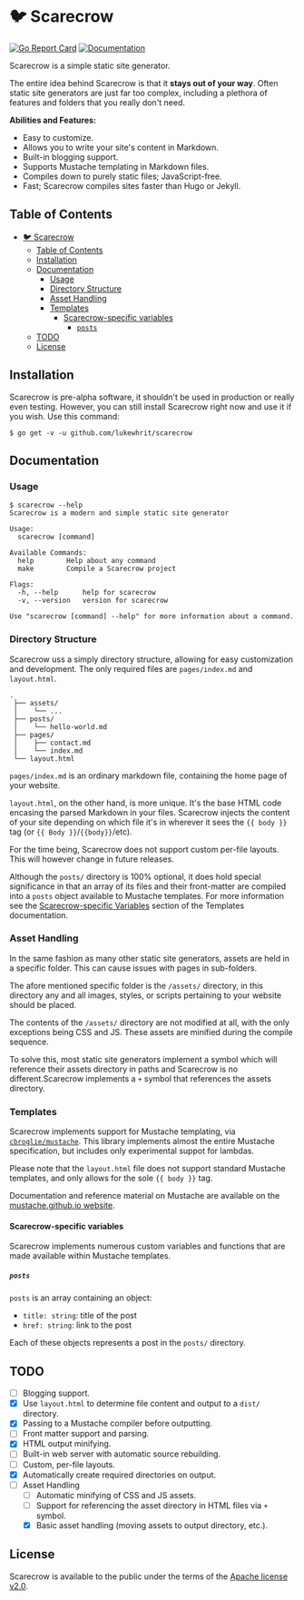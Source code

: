 # 🐦 Scarecrow

[![Go Report Card](https://goreportcard.com/badge/github.com/lukewhrit/scarecrow)](https://goreportcard.com/report/github.com/lukewhrit/scarecrow) [![Documentation](https://pkg.go.dev/badge/github.com/lukewhrit/scarecrow)](https://pkg.go.dev/github.com/lukewhrit/scarecrow)

Scarecrow is a simple static site generator.

The entire idea behind Scarecrow is that it **stays out of your way**. Often static site generators are just far too complex, including a plethora of features and folders that you really don't need.

**Abilities and Features:**

* Easy to customize.
* Allows you to write your site's content in Markdown. 
* Built-in blogging support.
* Supports Mustache templating in Markdown files.
* Compiles down to purely static files; JavaScript-free.
* Fast; Scarecrow compiles sites faster than Hugo or Jekyll.

## Table of Contents

- [🐦 Scarecrow](#-scarecrow)
	- [Table of Contents](#table-of-contents)
	- [Installation](#installation)
	- [Documentation](#documentation)
		- [Usage](#usage)
		- [Directory Structure](#directory-structure)
		- [Asset Handling](#asset-handling)
		- [Templates](#templates)
			- [Scarecrow-specific variables](#scarecrow-specific-variables)
				- [`posts`](#posts)
	- [TODO](#todo)
	- [License](#license)

## Installation

Scarecrow is pre-alpha software, it shouldn't be used in production or really even testing. However, you can still install Scarecrow right now and use it if you wish. Use this command: 

```
$ go get -v -u github.com/lukewhrit/scarecrow
```

## Documentation

### Usage

```
$ scarecrow --help
Scarecrow is a modern and simple static site generator

Usage:
  scarecrow [command]

Available Commands:
  help        Help about any command
  make        Compile a Scarecrow project

Flags:
  -h, --help      help for scarecrow
  -v, --version   version for scarecrow

Use "scarecrow [command] --help" for more information about a command.
```

### Directory Structure

Scarecrow uss a simply directory structure, allowing for easy customization and development. The only required files are `pages/index.md` and `layout.html`.

```
.
 ├── assets/
 │    └── ...
 ├── posts/
 │    └── hello-world.md
 ├── pages/
 │    ├── contact.md
 │    └── index.md
 └── layout.html
```

`pages/index.md` is an ordinary markdown file, containing the home page of your website.

`layout.html`, on the other hand, is more unique. It's the base HTML code encasing the parsed Markdown in your files. Scarecrow injects the content of your site depending on which file it's in wherever it sees the `{{ body }}` tag (or `{{ Body }}`/`{{body}}`/etc).

For the time being, Scarecrow does not support custom per-file layouts. This will however change in future releases.

Although the `posts/` directory is 100% optional, it does hold special significance in that an array of its files and their front-matter are compiled into a `posts` object available to Mustache templates. For more information see the [Scarecrow-specific Variables](#scarecrow-specific-variables) section of the Templates documentation.

### Asset Handling

In the same fashion as many other static site generators, assets are held in a specific folder. This can cause issues with pages in sub-folders.

The afore mentioned specific folder is the `/assets/` directory, in this directory any and all images, styles, or scripts pertaining to your website should be placed.

The contents of the `/assets/` directory are not modified at all, with the only exceptions being CSS and JS. These assets are minified during the compile sequence.

To solve this, most static site generators implement a symbol which will reference their assets directory in paths and Scarecrow is no different.Scarecrow implements a `+` symbol that references the assets directory.

### Templates

Scarecrow implements support for Mustache templating, via [`cbroglie/mustache`](https://github.com/cbroglie/mustache). This library implements almost the entire Mustache specification, but includes only experimental suppot for lambdas.

Please note that the `layout.html` file does not support standard Mustache templates, and only allows for the sole `{{ body }}` tag.

Documentation and reference material on Mustache are available on the [mustache.github.io website](https://mustache.github.io/mustache.5.html).

#### Scarecrow-specific variables

Scarecrow implements numerous custom variables and functions that are made available within Mustache templates.

##### `posts`

`posts` is an array containing an object:

* `title: string`: title of the post
* `href: string`: link to the post

Each of these objects represents a post in the `posts/` directory.

## TODO

* [ ] Blogging support.
* [X] Use `layout.html` to determine file content and output to a `dist/` directory.
* [X] Passing to a Mustache compiler before outputting.
* [ ] Front matter support and parsing.
* [X] HTML output minifying.
* [ ] Built-in web server with automatic source rebuilding.
* [ ] Custom, per-file layouts.
* [X] Automatically create required directories on output.
* [ ] Asset Handling
  * [ ] Automatic minifying of CSS and JS assets.
  * [ ] Support for referencing the asset directory in HTML files via `+` symbol.
  * [X] Basic asset handling (moving assets to output directory, etc.).

## License

Scarecrow is available to the public under the terms of the [Apache license v2.0](license).
